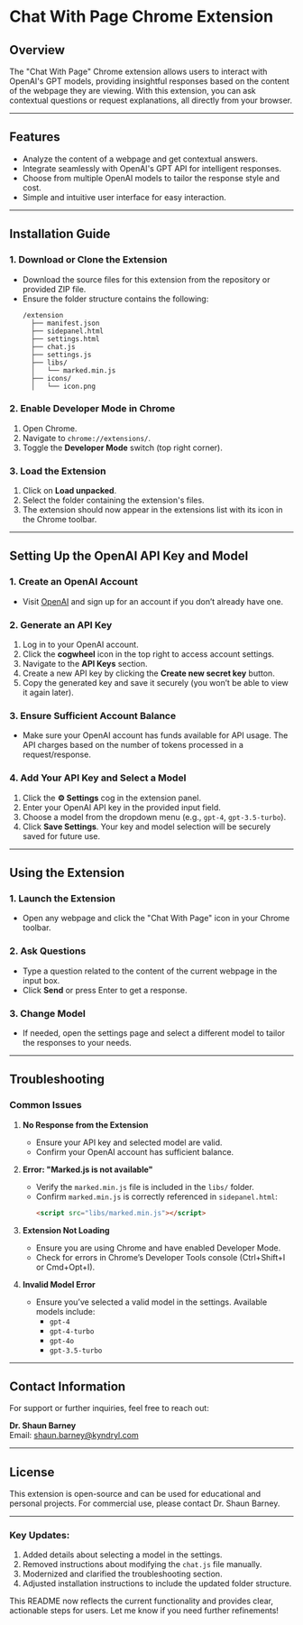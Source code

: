 # Chat With Page Chrome Extension

## Overview
The "Chat With Page" Chrome extension allows users to interact with OpenAI's GPT models, providing insightful responses based on the content of the webpage they are viewing. With this extension, you can ask contextual questions or request explanations, all directly from your browser.

---

## Features
- Analyze the content of a webpage and get contextual answers.
- Integrate seamlessly with OpenAI's GPT API for intelligent responses.
- Choose from multiple OpenAI models to tailor the response style and cost.
- Simple and intuitive user interface for easy interaction.

---

## Installation Guide

### 1. **Download or Clone the Extension**
- Download the source files for this extension from the repository or provided ZIP file.
- Ensure the folder structure contains the following:
  ```
  /extension
    ├── manifest.json
    ├── sidepanel.html
    ├── settings.html
    ├── chat.js
    ├── settings.js
    ├── libs/
    │   └── marked.min.js
    ├── icons/
    │   └── icon.png
  ```

### 2. **Enable Developer Mode in Chrome**
1. Open Chrome.
2. Navigate to `chrome://extensions/`.
3. Toggle the **Developer Mode** switch (top right corner).

### 3. **Load the Extension**
1. Click on **Load unpacked**.
2. Select the folder containing the extension's files.
3. The extension should now appear in the extensions list with its icon in the Chrome toolbar.

---

## Setting Up the OpenAI API Key and Model

### 1. **Create an OpenAI Account**
- Visit [OpenAI](https://platform.openai.com/) and sign up for an account if you don’t already have one.

### 2. **Generate an API Key**
1. Log in to your OpenAI account.
2. Click the **cogwheel** icon in the top right to access account settings.
3. Navigate to the **API Keys** section.
4. Create a new API key by clicking the **Create new secret key** button.
5. Copy the generated key and save it securely (you won’t be able to view it again later).

### 3. **Ensure Sufficient Account Balance**
- Make sure your OpenAI account has funds available for API usage. The API charges based on the number of tokens processed in a request/response.

### 4. **Add Your API Key and Select a Model**
1. Click the **⚙️ Settings** cog in the extension panel.
2. Enter your OpenAI API key in the provided input field.
3. Choose a model from the dropdown menu (e.g., `gpt-4`, `gpt-3.5-turbo`).
4. Click **Save Settings**. Your key and model selection will be securely saved for future use.

---

## Using the Extension

### 1. **Launch the Extension**
- Open any webpage and click the "Chat With Page" icon in your Chrome toolbar.

### 2. **Ask Questions**
- Type a question related to the content of the current webpage in the input box.
- Click **Send** or press Enter to get a response.

### 3. **Change Model**
- If needed, open the settings page and select a different model to tailor the responses to your needs.

---

## Troubleshooting

### Common Issues
1. **No Response from the Extension**
   - Ensure your API key and selected model are valid.
   - Confirm your OpenAI account has sufficient balance.

2. **Error: "Marked.js is not available"**
   - Verify the `marked.min.js` file is included in the `libs/` folder.
   - Confirm `marked.min.js` is correctly referenced in `sidepanel.html`:
     ```html
     <script src="libs/marked.min.js"></script>
     ```

3. **Extension Not Loading**
   - Ensure you are using Chrome and have enabled Developer Mode.
   - Check for errors in Chrome’s Developer Tools console (Ctrl+Shift+I or Cmd+Opt+I).

4. **Invalid Model Error**
   - Ensure you’ve selected a valid model in the settings. Available models include:
     - `gpt-4`
     - `gpt-4-turbo`
     - `gpt-4o`
     - `gpt-3.5-turbo`
---

## Contact Information

For support or further inquiries, feel free to reach out:

**Dr. Shaun Barney**  
Email: [shaun.barney@kyndryl.com](mailto:shaun.barney@kyndryl.com)

---

## License
This extension is open-source and can be used for educational and personal projects. For commercial use, please contact Dr. Shaun Barney.

---

### Key Updates:
1. Added details about selecting a model in the settings.
2. Removed instructions about modifying the `chat.js` file manually.
3. Modernized and clarified the troubleshooting section.
4. Adjusted installation instructions to include the updated folder structure.

This README now reflects the current functionality and provides clear, actionable steps for users. Let me know if you need further refinements!
